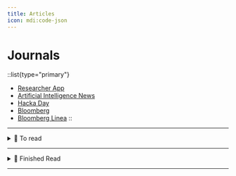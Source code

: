```yaml
---
title: Articles
icon: mdi:code-json
---
```


# Journals

::list{type="primary"}
- [Researcher App](https://www.researcher-app.com/)
- [Artificial Intelligence News](https://www.sciencedaily.com/news/computers_math/artificial_intelligence/)
- [Hacka Day](https://hackaday.com/)
- [Bloomberg](https://www.bloomberg.com/)
- [Bloomberg Linea](https://www.bloomberglinea.com/?noredirect)
::

---

<details>
  <summary>📙 To read</summary>

  - 📙 [Roy Fielding's REST dissertation](https://www.ics.uci.edu/~fielding/pubs/dissertation/rest_arch_style.htm)
  - 📙 [You should be reading academic computer science papers](https://stackoverflow.blog/2022/04/07/you-should-be-reading-academic-computer-science-papers/)
  - 📙 [End-To-End Arguments in System Design](https://groups.csail.mit.edu/ana/Publications/PubPDFs/End-to-End%20Arguments%20in%20System%20Design.pdf)
  - 📙 [Tipos de Grafos](https://www.ime.usp.br/~pf/mac5827/aulas/matching.html)
  - 📙 [Digrafos](https://www.ime.usp.br/~pf/digraphs/)
  - 📙 [Category Theory](https://en.wikipedia.org/wiki/Category_theory)
  - 📙 [Isomorfismo](https://pt.wikipedia.org/wiki/Isomorfismo)
  - 📙 [Hypergrafos](https://acervolima.com/hipergrafo-e-sua-representacao-matematica-discreta/)
  - 📙 [Umap](https://pair-code.github.io/understanding-umap/)
  - 📙 [Topologia computacional](https://stringfixer.com/pt/Computational_topology)
  - 📙 [Graphic lambda calculus](https://arxiv.org/pdf/1305.5786.pdf)
  - 📙 [Hipergrafos Direcionados e Computação Paralela](https://www.inf.ufpr.br/andre/files/AzevedoIbrahim2009.pdf)
  - 📙 [Software aspects of strategic defense systems](https://dl.acm.org/doi/10.1145/214956.214961)
  - 📙 [A Plea for Lean Software](https://t.co/ktNVPsMb0X)
  - 📙 [Recursive Functions of Symbolic Expressions and Their Computation by Machine](https://t.co/bhPYJYCRUc)
  - 📙 [Can programming be liberated from the von Neumann style?](https://t.co/NfUIn186rj)
  - 📙 [Ascribing Mental Qualities to Machines](https://t.co/KD8cyHFrqJ)
  - 📙 [Dijkstra's "On the cruelty of really teaching computing science"](https://t.co/MQOQZ5u1yT)
  - 📙 [Software Development Waste ](https://www.researchgate.net/publication/313360479_Software_Development_Waste)
  - 📙 [No Silver Bullet. — Essence and Accident in Software Engineering](https://t.co/jWmJBOOxDl)
  - 📙 [An Introduction to Software Architecture](http://cs.txstate.edu/~rp31/papers/intro_softarch.pdf)
  - 📙 [How do committees invent?](https://www.melconway.com/Home/pdf/committees.pdf)
  - 📙 [An in-depth study of the promises and perils of mining GitHub](https://link.springer.com/article/10.1007/s10664-015-9393-5)
  - 📙 [Google’s MapReduce programming model](https://www.sciencedirect.com/science/article/pii/S0167642307001281/pdf?md5=5fcc4f2a34e977548ee5b8c46af98f6a&pid=1-s2.0-S0167642307001281-main.pdf)
  - 📙 [Procedures for Performing Systematic Reviews](https://www.inf.ufsc.br/~aldo.vw/kitchenham.pdf)
  - 📙 [Self: The power of simplicity](https://dl.acm.org/doi/10.1145/38807.38828)
  - 📙 [Measuring and Monitoring Technical Debt](https://www.sciencedirect.com/science/article/abs/pii/B9780123855121000025?via%3Dihub)
  - 📙 [Maintaining mental models: a study of developer work habits](https://dl.acm.org/doi/10.1145/1134285.1134355)
  - 📙 [Out of the Tar Pit](http://curtclifton.net/papers/MoseleyMarks06a.pdf)
  - 📙 [Bugs as Deviant Behavior: A General Approach to Inferring Errors in Systems Code](https://t.co/KxYjGUGLJq)
  - 📙 [CS240](https://web.stanford.edu/class/cs240/)
  - 📙 [Macros](https://en.wikipedia.org/wiki/Macro_(computer_science))
  - 📙 [JavaScript function composition: What’s the big deal?](https://jrsinclair.com/articles/2022/javascript-function-composition-whats-the-big-deal/#fn:3)
  - 📙 [Architect Elevator](https://martinfowler.com/articles/architect-elevator.html)
  - 📙 [Application Boundary](https://martinfowler.com/bliki/ApplicationBoundary.html)
  - 📙 [Microservices Guide](https://martinfowler.com/microservices)
  - 📙 [Serverless Architectures](https://martinfowler.com/articles/serverless.html)
  - 📙 [Micro Frontends](https://martinfowler.com/articles/micro-frontends.html)
  - 📙 [Presentation Domain Data Layering](https://martinfowler.com/bliki/PresentationDomainDataLayering.html)
  - 📙 [Enterprise Integration Using REST](https://martinfowler.com/articles/enterpriseREST.html)
  - 📙 [Hash Table](https://algs4.cs.princeton.edu/34hash/)
  - 📙 [Carousel](https://www.youtube.com/watch?v=SGwHpzgqzgk)
  - 📙 [dB Mock](https://www.robinwieruch.de/javascript-fake-api)
  - 📙 [Scaling React Server-Side Rendering](https://arkwright.github.io/scaling-react-server-side-rendering.html)
  - 📙 [Publish-subscribe pattern](https://gabrielschade.github.io/2018/03/12/publish-subscribe.html)
  - 📙 [Pointfree](https://lucasmreis.github.io/blog/pointfree-javascript/)
  - 📙 [References firetable app](https://github.com/AntlerVC/firetable)
  - 📙 [Typs](https://lexi-lambda.github.io/blog/2020/08/13/types-as-axioms-or-playing-god-with-static-types/)
  - 📙 [Elixir vs Clojure](https://blog.rentpathcode.com/elixir-vs-clojure-a-high-level-comparison-e5b79537d213)
  - 📙 [Dynamic-imports, Lazy and Suspense](https://blog.greenroots.info/understanding-dynamic-imports-lazy-and-suspense-using-react-hooks-ckdfssktb01czpts12krebs1h)
  - 📙 [Joshw Comeau CSS Reset](https://www.joshwcomeau.com/css/custom-css-reset/#introduction)
  - 📙 [Category Theory Resources](https://github.com/prathyvsh/category-theory-resources)
  - 📙 [Data Structures](https://www.freecodecamp.org/learn/coding-interview-prep/data-structures/)
  - 📙 [BoundedContext](https://www.martinfowler.com/bliki/BoundedContext.html)
  - 📙 [Speculation in Javascriptcore](https://webkit.org/blog/10308/speculation-in-javascriptcore/)
  - 📙 [Difference between microtask and macrotask within an event loop context](https://stackoverflow.com/questions/25915634/difference-between-microtask-and-macrotask-within-an-event-loop-context#:~:text=A%20macro%20task%20represents%20some,callbacks%20and%20DOM%20mutation%20changes.)
  - 📙 [Improving the Accessibility of 24 ways](https://css-tricks.com/improving-accessibility-24-ways/)
  - 📙 [Emmet Docs](https://docs.emmet.io/abbreviations/implicit-names/)
  - 📙 [CSS after and before](https://www.freecodecamp.org/news/css-before-and-after-how-to-use-the-content-property/)
  - 📙 [CSS Grid](https://www.freecodecamp.org/news/intro-to-css-grid-layout/)
  - 📙 [Threading on Chrome](https://chromium.googlesource.com/chromium/src/+/lkgr/docs/threading_and_tasks.md)
  - 📙 [JS Questions](https://github.com/lydiahallie/javascript-questions/blob/master/pt-BR/README_pt_BR.md)
  - 📙 [12factor](https://12factor.net/)
  - 📙 [Trilha CI/CD — II: Meu pipeline de IaC com GitLab para provisionar 3 EC2 na AWS com Terraform](https://amauryborgesouza.medium.com/trilha-ci-cd-ii-meu-pipeline-de-iac-com-gitlab-para-provisionar-3-ec2-na-aws-com-terraform-83ebb0a761a3)
  - 📙 [From 15,000 database connections to under 100: DigitalOcean's tale of tech debt](https://www.digitalocean.com/blog/from-15-000-database-connections-to-under-100-digitaloceans-tale-of-tech-debt)
  - 📙 [Turning React apps into PDFs with Next.js, NodeJS and puppeteer](https://dev.to/jordykoppen/turning-react-apps-into-pdfs-with-nextjs-nodejs-and-puppeteer-mfi)
  - 📙 [Dynamic Dispatch in Object Oriented Languages](https://condor.depaul.edu/ichu/csc447/notes/wk10/Dynamic2.htm)
  - 📙 [Teoria da Computação](https://pt.wikipedia.org/wiki/Teoria_da_computa%C3%A7%C3%A3o)
  - 📙 [An efficient reconciliation algorithm for social networks](https://arxiv.org/pdf/1307.1690.pdf)
  - 📙 [Declarative programming](https://en.wikipedia.org/wiki/Declarative_programming)
  - 📙 [Stream](https://en.wikipedia.org/wiki/Stream_(computing))
  - 📙 [Incremental computing](https://en.wikipedia.org/wiki/Incremental_computing)
  - 📙 [Uso correto de tipagem](https://pt.stackoverflow.com/questions/219211/qual-a-forma-correta-de-usar-os-tipos-float-double-e-decimal)
  - 📙 [Curso UML](https://www.youtube.com/watch?v=AlvmnNsZA-s&list=PLQQLGmi9EOFztfRUGuKGOhT8EJxNEnR2k)
  - 📙 [HTTP Security](https://javascript.info/clickjacking)
  - 📙 [Web Security](https://infosec.mozilla.org/guidelines/web_security)
  - 📙 [Headers HTTP](https://developer.mozilla.org/pt-BR/docs/Web/HTTP/Headers)

</details>

---

<details>
  <summary>📙 Finished Read</summary>

  - ✅ [Is LaMDA Sentient? — an Interview](https://cajundiscordian.medium.com/is-lamda-sentient-an-interview-ea64d916d917)
  - ✅ [The Curious Case of LaMDA, the AI that Claimed to Be Sentient](https://www.prindleinstitute.org/2022/06/the-curious-case-of-lamda-the-ai-that-claimed-to-be-sentient/)
  - ✅ [test && commit || revert](https://medium.com/@kentbeck_7670/test-commit-revert-870bbd756864)
  - ✅ [https://medium.com/appcumbuca/j%C3%A1-sei-rest-deveria-aprender-graphql-768fcb9a93b6](https://medium.com/appcumbuca/j%C3%A1-sei-rest-deveria-aprender-graphql-768fcb9a93b6)
  - ✅ [Svelte 3: Guia para o Desenvolvedor (React) Impaciente](https://dev.to/oieduardorabelo/svelte-3-guia-para-o-desenvolvedor-react-impaciente-52i5)
  - ✅ [JavaScript Visualized - events](https://dev.to/lydiahallie/javascript-visualized-event-loop-3dif)
  - ✅ [JavaScript to Know for React](https://kentcdodds.com/blog/javascript-to-know-for-react?ck_subscriber_id=1078972114)
  - ✅ [How to useRef to Fix React Performance Issues](https://dev.to/notsidney/how-to-useref-to-fix-react-performance-issues-e8p)
  - ✅ [Dependency Injection or Inversion](https://daedtech.com/dependency-injection-or-inversion/)
  - ✅ [Reduce JS](https://dev.to/_bigblind/quick-tip-transform-an-array-into-an-object-using-reduce-2gh6)
  - ✅ [Yagni](https://www.martinfowler.com/bliki/Yagni.html)
  - ✅ [Hashing](https://www.cs.cmu.edu/~adamchik/15-121/lectures/Hashing/hashing.html)
  - ✅ [Compilers are the new frameworks](https://tomdale.net/2017/09/compilers-are-the-new-frameworks/#:~:text=My%20current%20%E2%80%9Cinvestment%20thesis%E2%80%9D%20is,the%20point%20of%20diminishing%20returns.)
  - ✅ [Native Lazy Loading](https://addyosmani.com/blog/lazy-loading/)
  - ✅ [Css Tricks - width](https://css-tricks.com/almanac/properties/w/width/)
  - ✅ [Você não entende o shell se não sabe como ele processa os comandos](https://debxp.org/voce-nao-entende-o-shell-se-nao-sabe-como-ele-processa-os-comandos/)
  - ✅ [Trampolines](https://blog.logrocket.com/using-trampolines-to-manage-large-recursive-loops-in-javascript-d8c9db095ae3/)
  - ✅ [Logical Assignment Operators](https://2ality.com/2020/06/logical-assignment-operators.html)
  - ✅ [Color Theory](https://tallys.github.io/color-theory/)
  - ✅ [keep a changelog](https://keepachangelog.com/en/1.0.0/)
  - ✅ [Semantic Versioning 2.0.0](https://semver.org/)
  - ✅ [Pipeline Operator](https://github.com/tc39/proposal-pipeline-operator)
  - ✅ [CSS Margins](https://css-tricks.com/almanac/properties/m/margin/)
  - ✅ [Partial Application](https://medium.com/better-programming/functional-programming-currying-vs-partial-application-53b8b05c73e3)
</details>

---